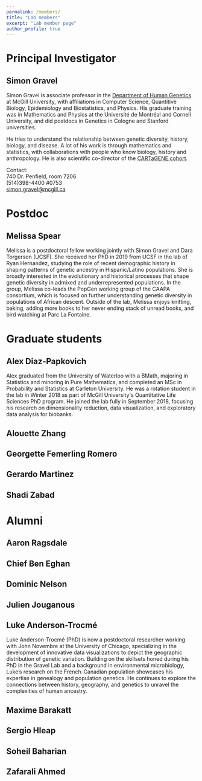 ```yaml
---
permalink: /members/
title: "Lab members"
excerpt: "Lab member page"
author_profile: true
---
```


# Principal Investigator

## Simon Gravel <a href="https://github.com/sgravel"><i class="fab fa-fw fa-github zoom" aria-hidden="true"></i></a>  <a href="https://ecoevo.social/@SFGravel"><i class="fab fa-fw fa-mastodon zoom" aria-hidden="true"></i></a> <a href="https://twitter.com/SFGravel"><i class="fab fa-fw fa-twitter zoom" aria-hidden="true"></i></a>

Simon Gravel is associate professor in the [Department of Human Genetics](https://www.mcgill.ca/humangenetics/) at McGill University, with affiliations in Computer Science, Quantitive Biology, Epidemiology and Biostatistics, and Physics. His graduate training was in Mathematics and Physics at the Université de Montréal and Cornell University, and did postdocs in Genetics in Cologne and Stanford universities. 

He tries to understand the relationship between genetic diversity, history, biology, and disease. A lot of his work is through mathematics and statistics, with collaborations with people who know biology, history and anthropology. He is also scientific co-director of the [CARTaGENE cohort](https://cartagene.qc.ca/).

Contact:  
740 Dr. Penfield, room 7206  
(514)398-4400 #0753  
simon.gravel@mcgill.ca

# Postdoc

## Melissa Spear


Melissa is a postdoctoral fellow working jointly with Simon Gravel and Dara Torgerson (UCSF). 
She received her PhD in 2019 from UCSF in the lab of Ryan Hernandez, 
studying the role of recent demographic history in shaping patterns of genetic ancestry 
in Hispanic/Latino populations.  She is broadly 
interested in the evolutionary and historical processes that shape genetic diversity in 
admixed and underrepresented populations. In the group, Melissa 
co-leads the PopGen working group of the CAAPA consortium, which is focused on further 
understanding genetic diversity in populations of African 
descent. Outside of the lab, Melissa enjoys knitting, baking, adding more books to her 
never ending stack of unread books, and bird watching at Parc La 
Fontaine.


# Graduate students

## Alex Diaz-Papkovich

Alex graduated from the University of Waterloo with a BMath, majoring in Statistics and minoring in Pure Mathematics, and completed an MSc in Probability and Statistics at Carleton University. He was a rotation student in the lab in Winter 2018 as part of McGill University's Quantitative Life Sciences PhD program. He joined the lab fully in September 2018, focusing his research on dimensionality reduction, data visualization, and exploratory data analysis for biobanks.

## Alouette Zhang

## Georgette Femerling Romero

## Gerardo Martinez

## Shadi Zabad

# Alumni

## Aaron Ragsdale

## Chief Ben Eghan

## Dominic Nelson

## Julien Jouganous

## Luke Anderson-Trocmé <a href="https://github.com/LukeAndersonTrocme"><i class="fab fa-fw fa-github zoom" aria-hidden="true"></i></a> <a href="https://twitter.com/LukeAnderTroc"><i class="fab fa-fw fa-twitter zoom" aria-hidden="true"></i></a>
Luke Anderson-Trocmé (PhD) is now a postdoctoral researcher working with John Novembre at the 
University of Chicago, specializing in the development of innovative data visualizations to 
depict the geographic distribution of genetic variation. Building on the skillsets honed during 
his PhD in the Gravel Lab and a background in environmental microbiology, Luke’s research on the 
French-Canadian population showcases his expertise in genealogy and population genetics. He 
continues to explore the connections between history, geography, and genetics to unravel the 
complexities of human ancestry.

## Maxime Barakatt 

## Sergio Hleap

## Soheil Baharian

## Zafarali Ahmed
